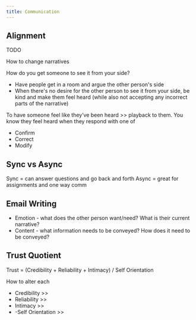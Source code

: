 ```yaml
---
title: Communication
---
```


## Alignment
TODO

How to change narratives

How do you get someone to see it from your side?
- Have people get in a room and argue the other person's side
- When there's no desire for the other person to see it from your side, be kind and make them feel heard (while also not accepting any incorrect parts of the narrative)

To have someone feel like they’ve been heard >> playback to them. You know they feel heard when they respond with one of
- Confirm
- Correct
- Modify


## Sync vs Async
Sync = can answer questions and go back and forth
Async = great for assignments and one way comm

## Email Writing
- Emotion - what does the other person want/need? What is their current narrative?
- Content - what information needs to be conveyed? How does it need to be conveyed?

## Trust Quotient
Trust = (Credibility + Reliability + Intimacy) / Self Orientation

How to alter each
- Credibility >>
- Reliability >>
- Intimacy >>
- -Self Orientation >>
